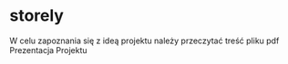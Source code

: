 # storely

W celu zapoznania się z ideą projektu należy przeczytać treść pliku pdf Prezentacja Projektu
